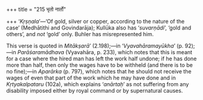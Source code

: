 +++
title = "215 भृतो नार्तो"

+++
‘*Kṛṣṇala*’—‘Of gold, silver or copper, according to the nature of the
case’ (Medhātithi and Govindarāja); Kullūka also has ‘*suvarṇādi*’,
‘gold and others’, and *not* ‘gold’ only. Buhler has misrepresented him.

This verse is quoted in *Mitākṣarā*’ (2.198);—in ‘*Vyavahāramayūkha*’
(p. 92);—in *Parāśaramādhava* (Vyavahāra, p. 233), which notes that this
is meant for a case where the hired man has left the work half undone;
if he has done more than half, then only the wages have to be withheld
(and there is to be no fine);—in *Aparārka* (p. 797), which notes that
he should not receive the wages of even that part of the work which he
may have done and in *Kṛtyakalpataru* (102a), which explains ‘*anārtaḥ*’
as not suffering from any disability imposed either by royal command or
by supernatural causes.


